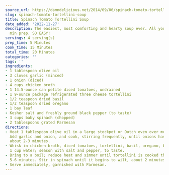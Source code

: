 ```yaml
---
source_url: https://damndelicious.net/2014/09/06/spinach-tomato-tortellini-soup/
slug: spinach-tomato-tortellini-soup
title: Spinach Tomato Tortellini Soup
date_added: '2022-11-27'
description: The easiest, most comforting and hearty soup ever. All you need is 5
  min prep. SO EASY!
servings: 4 serving(s)
prep_time: 5 Minutes
cook_time: 15 Minutes
total_time: 20 Minutes
categories: ''
tags: ''
ingredients:
- 1 tablespoon olive oil
- 3 cloves garlic (minced)
- 1 onion (diced)
- 4 cups chicken broth
- 1 14.5-ounce can petite diced tomatoes, undrained
- 1 9-ounce package refrigerated three cheese tortellini
- 1/2 teaspoon dried basil
- 1/2 teaspoon dried oregano
- 1 bay leaf
- Kosher salt and freshly ground black pepper (to taste)
- 3 cups baby spinach (chopped)
- 2 tablespoons grated Parmesan
directions:
- Heat 1 tablespoon olive oil in a large stockpot or Dutch oven over medium heat.
  Add garlic and onion, and cook, stirring frequently, until onions have become translucent,
  about 2-3 minutes.
- Whisk in chicken broth, diced tomatoes, tortellini, basil, oregano, bay leaf and
  1 cup water; season with salt and pepper, to taste.
- Bring to a boil; reduce heat and simmer until tortellini is cooked through, about
  5-6 minutes. Stir in spinach until it begins to wilt, about 2 minutes.
- Serve immediately, garnished with Parmesan.
---
```

